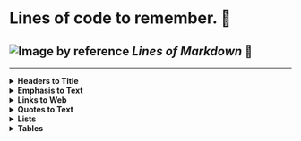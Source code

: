 # Lines of code to remember. :pencil:

## ![Image by reference ][Bug] _Lines of Markdown_ :bookmark:
---
<details>
   <summary><strong>Headers to Title</strong></summary>

   # Header 1
   ## Header 2
   ### Header 3
   #### Header 4
   ##### Header 5
   ###### Header 6
</details>

<details>
   <summary><strong>Emphasis to Text</strong></summary>

   **Bold**
   _Italic_
   **_Italic Bold_**
</details>

<details>
   <summary><strong>Links to Web</strong></summary>

###### Link direct <https://>

###### [_Link Web_](#) 

###### Link by [reference][Link]
[Link]: #

###### ![Image Link](#) 
###### ![Image by reference ][Bug]
[Bug]:https://icons.iconarchive.com/icons/icons8/windows-8/24/Programming-Bug-icon.png
</details>

<details>
   <summary><strong>Quotes to Text</strong></summary>

> "Quote by Markdown"

> "Quote by Markdown Markdown Markdown Markdown Markdown Markdown Markdown Markdown Markdown "
> "Quote by Markdown"
>
> "Quote by Markdown"
>
> "Quote by Markdown"
</details>

<details>
   <summary><strong>Lists</strong></summary>

 * Milk
 * Eggs
 * Salmon
 * Butter

 1. Milk
 2. Eggs
 3. Salmon
 4. Butter

 * Milk
    * Milk
    * Milk
 * Eggs
    * Eggs
    * Eggs
        * Eggs
 * Salmon
    * Salmon
    * Salmon
 * Butter
   * Butter

 1. Milk
    * Milk
        * Milk
 2. Eggs    
 * Eggs
    * Eggs
        * Eggs
        * Eggs
 3. Salmon
 * Salmon
    * Salmon
 4. Butter
 * Butter
 </details>

 <details>
   <summary><strong>Tables</strong></summary>

 First Header |
 -------------
 Firt line |

  First Header | Second Header
 :------------ | -------------:
  First column | Second column

 First Header | Second Header | Three Header
 ------------ | ------------- | ------------
 First column | Second column | Three column
 First column | Second column | Three column
 </details>